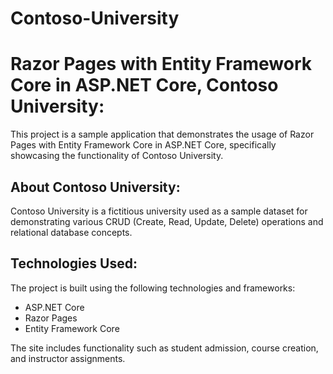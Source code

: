 # Contoso-University
# Razor Pages with Entity Framework Core in ASP.NET Core, Contoso University:
This project is a sample application that demonstrates the usage of Razor Pages with Entity Framework Core in ASP.NET Core, specifically showcasing the functionality of Contoso University.

## About Contoso University:
Contoso University is a fictitious university used as a sample dataset for demonstrating various CRUD (Create, Read, Update, Delete) operations and relational database concepts.

## Technologies Used:
The project is built using the following technologies and frameworks:
- ASP.NET Core
- Razor Pages
- Entity Framework Core


The site includes functionality such as student admission, course creation, and instructor assignments.
